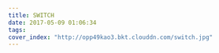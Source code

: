```yaml
---
title: SWITCH
date: 2017-05-09 01:06:34
tags:
cover_index: "http://opp49kao3.bkt.clouddn.com/switch.jpg"
---
```

